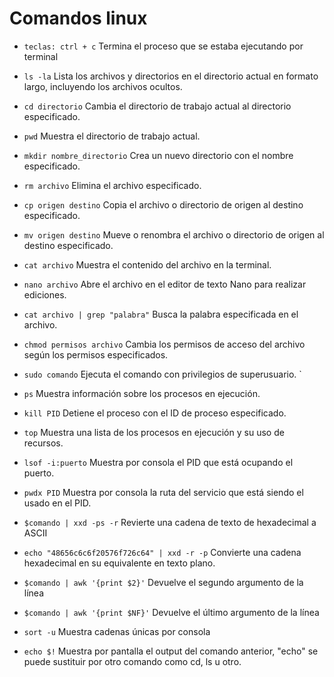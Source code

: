 <h1>Comandos linux</h1>

* `teclas: ctrl + c`
Termina el proceso que se estaba ejecutando por terminal

* `ls -la`
Lista los archivos y directorios en el directorio actual en formato largo, incluyendo los archivos ocultos.

* `cd directorio`
Cambia el directorio de trabajo actual al directorio especificado.

* `pwd`
Muestra el directorio de trabajo actual.

* `mkdir nombre_directorio`
Crea un nuevo directorio con el nombre especificado.

* `rm archivo`
Elimina el archivo especificado.

* `cp origen destino`
Copia el archivo o directorio de origen al destino especificado.

* `mv origen destino`
Mueve o renombra el archivo o directorio de origen al destino especificado.

* `cat archivo`
Muestra el contenido del archivo en la terminal.

* `nano archivo`
Abre el archivo en el editor de texto Nano para realizar ediciones.

* `cat archivo | grep "palabra"`
Busca la palabra especificada en el archivo.

* `chmod permisos archivo`
Cambia los permisos de acceso del archivo según los permisos especificados.

* `sudo comando`
Ejecuta el comando con privilegios de superusuario.
`
* `ps`
Muestra información sobre los procesos en ejecución.

* `kill PID`
Detiene el proceso con el ID de proceso especificado.

* `top`
Muestra una lista de los procesos en ejecución y su uso de recursos.

* `lsof -i:puerto` 
Muestra por consola el PID que está ocupando el puerto.

* `pwdx PID`
Muestra por consola la ruta del servicio que está siendo el usado en el PID.

* `$comando | xxd -ps -r`
Revierte una cadena de texto de hexadecimal a ASCII

* `echo "48656c6c6f20576f726c64" | xxd -r -p`
Convierte una cadena hexadecimal en su equivalente en texto plano.

* `$comando | awk '{print $2}'`
Devuelve el segundo argumento de la línea

* `$comando | awk '{print $NF}'`
Devuelve el último argumento de la línea

* `sort -u`
Muestra cadenas únicas por consola

* `echo $!`
Muestra por pantalla el output del comando anterior, "echo" se puede sustituir por otro comando como cd, ls u otro.
